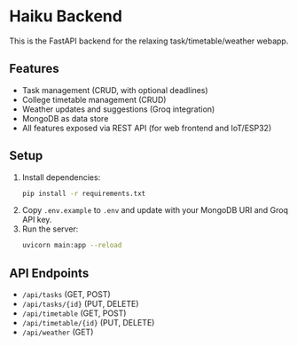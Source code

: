 # Haiku Backend

This is the FastAPI backend for the relaxing task/timetable/weather webapp.

## Features
- Task management (CRUD, with optional deadlines)
- College timetable management (CRUD)
- Weather updates and suggestions (Groq integration)
- MongoDB as data store
- All features exposed via REST API (for web frontend and IoT/ESP32)

## Setup
1. Install dependencies:
   ```bash
   pip install -r requirements.txt
   ```
2. Copy `.env.example` to `.env` and update with your MongoDB URI and Groq API key.
3. Run the server:
   ```bash
   uvicorn main:app --reload
   ```

## API Endpoints
- `/api/tasks` (GET, POST)
- `/api/tasks/{id}` (PUT, DELETE)
- `/api/timetable` (GET, POST)
- `/api/timetable/{id}` (PUT, DELETE)
- `/api/weather` (GET)
